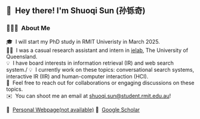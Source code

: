 ## 👋 &nbsp;Hey there! I'm Shuoqi Sun (孙铄奇) 

### 👨🏻‍💻 &nbsp;About Me

🎓 &nbsp;I will start my PhD study in RMIT Univeristy in March 2025.\
👨‍💻 &nbsp;I was a casual research assistant and intern in [ielab](http://ielab.io), The University of Queensland.\
💡 &nbsp;I have board interests in information retrieval (IR) and web search system./
💡 &nbsp;I currently work on these topics: conversational search systems, interactive IR (IIR) and human-computer interaction (HCI).\
💬 &nbsp;Feel free to reach out for collaborations or engaging discussions on these topics.\
✉️ &nbsp;You can shoot me an email at shuoqi.sun@student.rmit.edu.au!

📄 &nbsp;[Personal Webpage(not available)](http://shuoqisun@github.io) 🌱 &nbsp;[Google Scholar](https://scholar.google.com.au/citations?user=qrSLoU4AAAAJ&hl=en)
